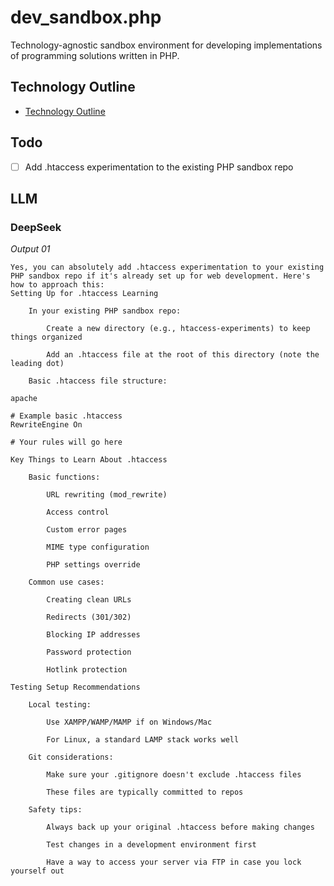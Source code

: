 # dev_sandbox.php

Technology-agnostic sandbox environment for developing implementations of programming solutions written in PHP.

## Technology Outline

- [Technology Outline](php-outline.md)


## Todo

- [ ] Add .htaccess experimentation to the existing PHP sandbox repo

## LLM

### DeepSeek

*Output 01*

```
Yes, you can absolutely add .htaccess experimentation to your existing PHP sandbox repo if it's already set up for web development. Here's how to approach this:
Setting Up for .htaccess Learning

    In your existing PHP sandbox repo:

        Create a new directory (e.g., htaccess-experiments) to keep things organized

        Add an .htaccess file at the root of this directory (note the leading dot)

    Basic .htaccess file structure:

apache

# Example basic .htaccess
RewriteEngine On

# Your rules will go here

Key Things to Learn About .htaccess

    Basic functions:

        URL rewriting (mod_rewrite)

        Access control

        Custom error pages

        MIME type configuration

        PHP settings override

    Common use cases:

        Creating clean URLs

        Redirects (301/302)

        Blocking IP addresses

        Password protection

        Hotlink protection

Testing Setup Recommendations

    Local testing:

        Use XAMPP/WAMP/MAMP if on Windows/Mac

        For Linux, a standard LAMP stack works well

    Git considerations:

        Make sure your .gitignore doesn't exclude .htaccess files

        These files are typically committed to repos

    Safety tips:

        Always back up your original .htaccess before making changes

        Test changes in a development environment first

        Have a way to access your server via FTP in case you lock yourself out
```